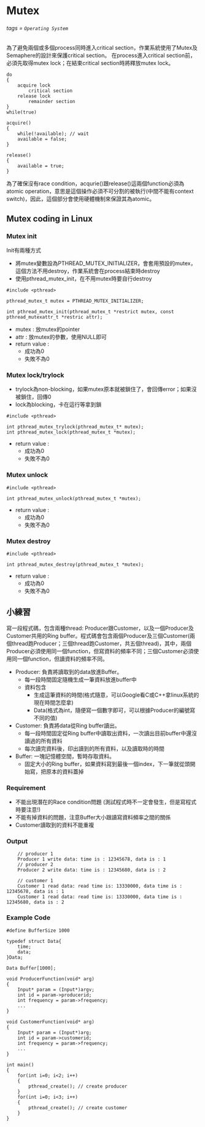 # Mutex
###### tags = `Operating System`

為了避免兩個或多個process同時進入critical section，作業系統使用了Mutex及Semaphere的設計來保護critical section。
在process進入critical section前，必須先取得mutex lock；在結束critical section時將釋放mutex lock。

```cpp=1
do
{
    acquire lock
        critical section
    release lock
        remainder section
}
while(true)

acquire()
{
    while(!available); // wait
    available = false;
}

release()
{
    available = true;
}
```

為了確保沒有race condition，acqurie()跟release()這兩個function必須為atomic operation，意思是這個操作必須不可分割的被執行(中間不能有context switch)，因此，這個部分會使用硬體機制來保證其為atomic。


## Mutex coding in Linux

### Mutex init

Init有兩種方式
* 將mutex變數設為PTHREAD_MUTEX_INITIALIZER，會套用預設的mutex，這個方法不用destroy，作業系統會在process結束時destroy
* 使用pthread_mutex_init，在不用mutex時要自行destroy

```cpp=1
#include <pthread>

pthread_mutex_t mutex = PTHREAD_MUTEX_INITIALIZER;

int pthread_mutex_init(pthread_mutex_t *restrict mutex, const pthread_mutexattr_t *restric attr);
```

* mutex : 放mutex的pointer
* attr : 放mutex的參數，使用NULL即可
* return value : 
    * 成功為0
    * 失敗不為0

### Mutex lock/trylock
* trylock為non-blocking，如果mutex原本就被鎖住了，會回傳error；如果沒被鎖住，回傳0
* lock為blocking，卡在這行等拿到鎖

```cpp=1
#include <pthread>

int pthread_mutex_trylock(pthread_mutex_t* mutex);
int pthread_mutex_lock(pthread_mutex_t *mutex);
```

* return value : 
    * 成功為0
    * 失敗不為0

### Mutex unlock

```cpp=1
#include <pthread>

int pthread_mutex_unlock(pthread_mutex_t *mutex);
```

* return value : 
    * 成功為0
    * 失敗不為0

### Mutex destroy

```cpp=1
#include <pthread>

int pthread_mutex_destroy(pthread_mutex_t *mutex);
```

* return value : 
    * 成功為0
    * 失敗不為0

## 小練習

寫一段程式碼，包含兩種thread: Producer跟Customer，以及一個Producer及Customer共用的Ring buffer。程式碼會包含兩個Producer及三個Customer(兩個thread跑Producer；三個thread跑Customer，共五個thread)，其中，兩個Producer必須使用同一個function，但寫資料的頻率不同；三個Customer必須使用同一個function，但讀資料的頻率不同。

* Producer: 負責將讀取到的data放進Buffer。
    * 每一段時間固定隨機生成一筆資料放進buffer中
    * 資料包含
        * 生成這筆資料的時間(格式隨意，可以Google看C或C++拿linux系統的現在時間怎麼拿)
        * Data(格式為int，隨便寫一個數字即可，可以根據Producer的編號寫不同的值)
* Customer: 負責將data從Ring buffer讀出。
    * 每一段時間固定從Ring buffer中讀取出資料，一次讀出目前buffer中還沒讀過的所有資料
    * 每次讀完資料後，印出讀到的所有資料，以及讀取時的時間
* Buffer: 一塊記憶體空間，暫時存取資料。
    * 固定大小的Ring buffer，如果資料寫到最後一個index，下一筆就從頭開始寫，把原本的資料蓋掉

### Requirement
* 不能出現潛在的Race condition問題 (測試程式時不一定會發生，但是寫程式時要注意!)
* 不能有掉資料的問題，注意Buffer大小跟讀寫資料頻率之間的關係
* Customer讀取到的資料不能重複

### Output

```cpp=1
    // producer 1
    Producer 1 write data: time is : 12345678, data is : 1
    // producer 2
    Producer 2 write data: time is : 12345680, data is : 2
    
    // customer 1
    Customer 1 read data: read time is: 13330000, data time is : 12345678, data is : 1
    Customer 1 read data: read time is: 13330000, data time is : 12345680, data is : 2

```

### Example Code

```cpp=1
#define BufferSize 1000

typedef struct Data{
    time;
    data;
}Data;

Data Buffer[1000];

void ProducerFunction(void* arg)
{
    Input* param = (Input*)argv;
    int id = param->producerid;
    int frequency = param->frequency;
    ...
}

void CustomerFunction(void* arg)
{
    Input* param = (Input*)arg;
    int id = param->customerid;
    int frequency = param->frequency;
    ...
}

int main()
{
    for(int i=0; i<2; i++)
    {
        pthread_create(); // create producer
    }
    for(int i=0; i<3; i++)
    {
        pthread_create(); // create customer
    }
}
```